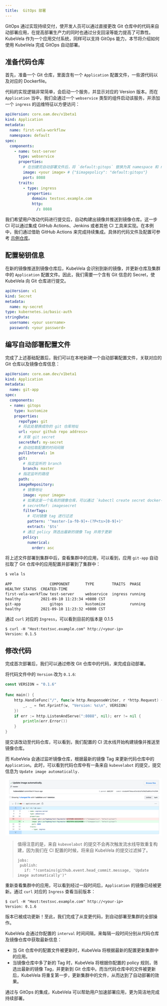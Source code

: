 ```yaml
---
title:  GitOps 部署
---
```


GitOps 通过实现持续交付，使开发人员可以通过直接更改 Git 仓库中的代码来自动部署应用，在提高部署生产力的同时也通过分支回滚等能力提高了可靠性。 KubeVela 作为一个应用交付系统，同样可以支持 GitOps 能力，本节将介绍如何使用 KubeVela 完成 GitOps 自动部署。

## 准备代码仓库

首先，准备一个 Git 仓库，里面含有一个 `Application` 配置文件，一些源代码以及对应的 Dockerfile。

代码的实现逻辑非常简单，会启动一个服务，并显示对应的 Version 版本。而在 `Application` 当中，我们会通过一个 `webservice` 类型的组件启动该服务，并添加一个 `ingress` 的运维特征以方便访问：

```yaml
apiVersion: core.oam.dev/v1beta1
kind: Application
metadata:
  name: first-vela-workflow
  namespace: default
spec:
  components:
    - name: test-server
      type: webservice
      properties:
        # 在创建完自动部署文件后，将 `default:gitops` 替换为其 namespace 和 name
        image: <your image> # {"$imagepolicy": "default:gitops"}
        port: 8088
      traits:
        - type: ingress
          properties:
            domain: testsvc.example.com
            http:
              /: 8088
```

我们希望用户改动代码进行提交后，自动构建出镜像并推送到镜像仓库。这一步 CI 可以通过集成 GitHub Actions、Jenkins 或者其他 CI 工具来实现。在本例中，我们通过借助 GitHub Actions 来完成持续集成。具体的代码文件及配置可参考 [示例仓库](https://github.com/oam-dev/samples/tree/master/9.GitOps_Demo)。

## 配置秘钥信息

在新的镜像推送到镜像仓库后，KubeVela 会识别到新的镜像，并更新仓库及集群中的 `Application` 配置文件。因此，我们需要一个含有 Git 信息的 Secret，使 KubeVela 向 Git 仓库进行提交。

```yaml
apiVersion: v1
kind: Secret
metadata:
  name: my-secret
type: kubernetes.io/basic-auth
stringData:
  username: <your username>
  password: <your password>
```

## 编写自动部署配置文件

完成了上述基础配置后，我们可以在本地新建一个自动部署配置文件，关联对应的 Git 仓库以及镜像仓库信息：

```yaml
apiVersion: core.oam.dev/v1beta1
kind: Application
metadata:
  name: git-app
spec:
  components:
  - name: gitops
    type: kustomize
    properties:
      repoType: git
      # 将此处替换成你的 git 仓库地址
      url: <your github repo address>
      # 关联 git secret
      secretRef: my-secret
      # 自动拉取配置的时间间隔
      pullInterval: 1m
      git:
        # 指定监听的 branch
        branch: master
      # 指定监听的路径
      path: .
      imageRepository:
        # 镜像地址
        image: <your image>
        # 如果这是一个私有的镜像仓库，可以通过 `kubectl create secret docker-registry` 创建对应的镜像秘钥并相关联
        # secretRef: imagesecret
        filterTags:
          # 可对镜像 tag 进行过滤
          pattern: '^master-[a-f0-9]+-(?P<ts>[0-9]+)'
          extract: '$ts'
        # 通过 policy 筛选出最新的镜像 Tag 并用于更新
        policy:
          numerical:
            order: asc
```

将上述文件部署到集群中后，查看集群中的应用，可以看到，应用 `git-app` 自动拉取了 Git 仓库中的应用配置并部署到了集群中：

```shell
$ vela ls

APP                	COMPONENT     	TYPE      	TRAITS 	PHASE  	HEALTHY	STATUS	CREATED-TIME
first-vela-workflow	test-server	    webservice	ingress	running	healthy	      	2021-09-10 11:23:34 +0800 CST
git-app            	gitops        	kustomize 	       	running	healthy	      	2021-09-10 11:23:32 +0800 CST
```

通过 `curl` 对应的 `Ingress`，可以看到目前的版本是 0.1.5

```shell 
$ curl -H "Host:testsvc.example.com" http://<your-ip>
Version: 0.1.5
```

## 修改代码

完成首次部署后，我们可以通过修改 Git 仓库中的代码，来完成自动部署。

将代码文件中的 `Version` 改为 `0.1.6`:

```go
const VERSION = "0.1.6"

func main() {
	http.HandleFunc("/", func(w http.ResponseWriter, r *http.Request) {
		_, _ = fmt.Fprintf(w, "Version: %s\n", VERSION)
	})
	if err := http.ListenAndServe(":8088", nil); err != nil {
		println(err.Error())
	}
}
```

提交该改动至代码仓库，可以看到，我们配置的 CI 流水线开始构建镜像并推送至镜像仓库。

而 KubeVela 会通过监听镜像仓库，根据最新的镜像 Tag 来更新代码仓库中的 `Application`。此时，可以看到代码仓库中有一条来自 `kubevelabot` 的提交，提交信息为 `Update image automatically.`

![alt](../resources/gitops-commit.png)

> 值得注意的是，来自 `kubevelabot` 的提交不会再次触发流水线导致重复构建，因为我们在 CI 配置的时候，将来自 KubeVela 的提交过滤掉了。
> 
> ```shell
> jobs:
>  publish:
>    if: "!contains(github.event.head_commit.message, 'Update image automatically')"
> ```

重新查看集群中的应用，可以看到经过一段时间后，`Application` 的镜像已经被更新。通过 `curl` 对应的 `Ingress` 查看当前版本：

```shell 
$ curl -H "Host:testsvc.example.com" http://<your-ip>
Version: 0.1.6
```

版本已被成功更新！至此，我们完成了从变更代码，到自动部署至集群的全部操作。

KubeVela 会通过你配置的 `interval` 时间间隔，来每隔一段时间分别从代码仓库及镜像仓库中获取最新信息：
* 当 Git 仓库中的配置文件被更新时，KubeVela 将根据最新的配置更新集群中的应用。
* 当镜像仓库中多了新的 Tag 时，KubeVela 将根据你配置的 policy 规则，筛选出最新的镜像 Tag，并更新到 Git 仓库中。而当代码仓库中的文件被更新后，KubeVela 将重复第一步，更新集群中的文件，从而达到了自动部署的效果。

通过与 GitOps 的集成，KubeVela 可以帮助用户加速部署应用，更为简洁地完成持续部署。